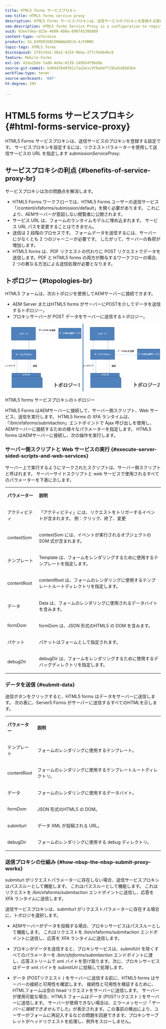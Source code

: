```yaml
---
title: HTML5 forms サービスプロキシ
seo-title: HTML5 forms service proxy
description: HTML5 Forms サービスプロキシは、送信サービスのプロキシを登録する設定です。 サービスプロキシを設定するには、リクエストパラメータ submissionServiceProxy を使用して送信サービスの URL を指定します。
seo-description: HTML5 forms Service Proxy is a configuration to register a proxy for the submission service. To configure Service Proxy, specify the URL of submission service through request parameter submissionServiceProxy.
uuid: 03ee7dea-d23e-4600-8b0a-698f4530b889
content-type: reference
products: SG_EXPERIENCEMANAGER/6.4/FORMS
topic-tags: hTML5_forms
discoiquuid: 2791c9a1-38a2-4154-8bea-2f7c564b46c8
feature: Mobile Forms
exl-id: 42da25de-7ad0-4e9a-8139-149954f9bd8e
source-git-commit: bd94d3949f0117aa3e1c9f0e84f7293a5d6b03b4
workflow-type: tm+mt
source-wordcount: '697'
ht-degree: 29%

---
```


# HTML5 forms サービスプロキシ {#html-forms-service-proxy}

HTML5 Forms サービスプロキシは、送信サービスのプロキシを登録する設定です。 サービスプロキシを設定するには、リクエストパラメーターを使用して送信サービスの URL を指定します *submissionServiceProxy*.

## サービスプロキシの利点 {#benefits-of-service-proxy-br}

サービスプロキシは次の問題点を解消します。

* HTML5 Forms ワークフローでは、HTML5 Forms ユーザーの送信サービス「/content/xfaforms/submission/default」を開く必要があります。 これにより、AEMサーバーが意図しない閲覧者に公開されます。
* サービス URL は、フォームのランタイムモデルに埋め込まれます。 サービス URL パスを変更することはできません。
* 送信は 2 段階のプロセスです。 フォームデータを送信するには、サーバーに少なくとも 2 つのジャーニーが必要です。 したがって、サーバーの負荷が増加します。
* HTML5 forms は、PDF リクエストの代わりに POST リクエストでデータを送信します。PDF と HTML5 forms の両方が関与するワークフローの場合、2 つの異なる方法による送信処理が必要となります。

## トポロジー {#topologies-br}

HTML5 フォームは、次のトポロジを使用してAEMサーバーに接続できます。

* AEM Server またはHTML5 forms がサーバーにPOSTを介してデータを送信するトポロジー。
* プロキシサーバーが POST データをサーバーに送信するトポロジー。

![HTML5 forms サービスプロキシのトポロジー](assets/topology.png)

HTML5 forms サービスプロキシのトポロジー

HTML5 Forms はAEMサーバーに接続して、サーバー側スクリプト、Web サービス、送信を実行します。 HTML5 forms の XFA ランタイムは、「/bin/xfaforms/submitaction」エンドポイントで Ajax 呼び出しを使用し、AEMサーバーに接続するための様々なパラメーターを指定します。 HTML5 forms はAEMサーバーに接続し、次の操作を実行します。

### サーバー側スクリプトと Web サービスの実行 {#execute-server-sided-scripts-and-web-services}

サーバー上で実行するようにマークされたスクリプトは、サーバー側スクリプトと呼ばれます。 サーバーサイドスクリプトと web サービスで使用されるすべてのパラメーターを下表に示します。

<table> 
 <tbody> 
  <tr> 
   <td><p><strong>パラメーター</strong></p> </td> 
   <td><p><strong>説明</strong></p> </td> 
  </tr> 
  <tr> 
   <td><p>アクティビティ</p> </td> 
   <td><p>「アクティビティ」には、リクエストをトリガーするイベントが含まれます。 例：クリック、終了、変更</p> </td> 
  </tr> 
  <tr> 
   <td><p>contextSom</p> </td> 
   <td><p>contextSom には、イベントが実行されるオブジェクトの SOM 式が含まれます。</p> </td> 
  </tr> 
  <tr> 
   <td><p>テンプレート</p> </td> 
   <td><p>Template は、フォームをレンダリングするために使用するテンプレートを指定します。</p> </td> 
  </tr> 
  <tr> 
   <td><p>contentRoot</p> </td> 
   <td><p>contentRoot は、フォームのレンダリングに使用するテンプレートルートディレクトリを指定します。</p> </td> 
  </tr> 
  <tr> 
   <td><p>データ</p> </td> 
   <td><p>Data は、フォームのレンダリングに使用されるデータバイトを含みます。</p> </td> 
  </tr> 
  <tr> 
   <td><p>formDom</p> </td> 
   <td><p>formDom は、JSON 形式のHTML5 の DOM を含みます。</p> </td> 
  </tr> 
  <tr> 
   <td><p>パケット</p> </td> 
   <td><p>パケットはフォームとして指定されます。</p> </td> 
  </tr> 
  <tr> 
   <td><p>debugDir</p> </td> 
   <td><p>debugDir は、フォームをレンダリングするために使用するデバッグディレクトリを指定します。</p> </td> 
  </tr> 
 </tbody> 
</table>

### データを送信 {#submit-data}

送信ボタンをクリックすると、HTML5 forms はデータをサーバーに送信します。 次の表に、Server5 Forms がサーバーに送信するすべてのHTMLを示します。

<table> 
 <tbody> 
  <tr> 
   <td><p><strong>パラメーター</strong></p> </td> 
   <td><p><strong>説明</strong></p> </td> 
  </tr> 
  <tr> 
   <td><p>テンプレート</p> </td> 
   <td><p>フォームのレンダリングに使用するテンプレート。</p> </td> 
  </tr> 
  <tr> 
   <td><p>contentRoot</p> </td> 
   <td><p>フォームのレンダリングに使用するテンプレートルートディレクトリ。</p> </td> 
  </tr> 
  <tr> 
   <td><p>データ</p> </td> 
   <td><p>フォームのレンダリングに使用するデータバイト。</p> </td> 
  </tr> 
  <tr> 
   <td><p>formDom</p> </td> 
   <td><p>JSON 形式のHTML5 の DOM。</p> </td> 
  </tr> 
  <tr> 
   <td><p>submiturl</p> </td> 
   <td><p>データ XML が投稿される URL。</p> </td> 
  </tr> 
  <tr> 
   <td><p>debugDir</p> </td> 
   <td><p>フォームのレンダリングに使用する debug ディレクトリ。</p> </td> 
  </tr> 
 </tbody> 
</table>

### 送信プロキシの仕組み {#how-nbsp-the-nbsp-submit-proxy-works}

submiturl がリクエストパラメーターに存在しない場合、送信サービスプロキシはパススルーとして機能します。 これはパススルーとして機能します。 これはリクエストを /bin/xfaforms/submitaction エンドポイントに送信し、応答を XFA ランタイムに送信します。

送信サービスプロキシは、submiturl がリクエストパラメーターに存在する場合に、トポロジを選択します。

* AEMサーバーがデータを投稿する場合、プロキシサービスはパススルーとして機能します。 これはリクエストを /bin/xfaforms/submitaction エンドポイントに送信し、応答を XFA ランタイムに送信します。
* プロキシがデータを送信すると、プロキシサービスは、submitUrl を除くすべてのパラメーターを */bin/xfaforms/submitaction* エンドポイントに渡し、応答ストリームで xml バイトを受け取ります。次に、プロキシサービスはデータ xml バイトを submitUrl に投稿して処理します。

* データ (POSTリクエスト ) をサーバーに送信する前に、HTML5 forms はサーバーの接続と可用性を確認します。 接続性と可用性を検証するために、HTMLフォームは空の head リクエストをサーバーに送信します。 サーバーが使用可能な場合、HTML5 フォームはデータ (POSTリクエスト ) をサーバーに送信します。 サーバーが使用できない場合は、エラーメッセージ「*サーバーに接続できませんでした*」が表示されます。この事前の検出により、ユーザーがフォームに再記入するなどの問題を回避できます。プロキシサーブレットがヘッドリクエストを処理し、例外をスローしません。

